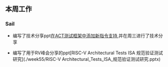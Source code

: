 ## 本周工作

### Sail

- 编写了技术分享ppt[在ACT测试框架中添加新指令支持](./week54/在ACT测试框架中添加新指令支持.pptx),并在周三进行了技术分享

- 编写了用于RV峰会分享的ppt[RISC-V Architectural Tests ISA 规范验证测试研究](./week55/RISC-V Architectural_Tests_ISA_规范验证测试研究.pptx)

  

  